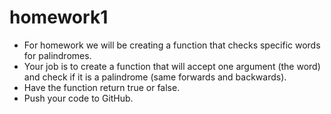 # homework1

- For homework we will be creating a function that checks specific words for palindromes.
- Your job is to create a function that will accept one argument (the word) and check if it is a palindrome (same forwards and backwards).
- Have the function return true or false.
- Push your code to GitHub.

